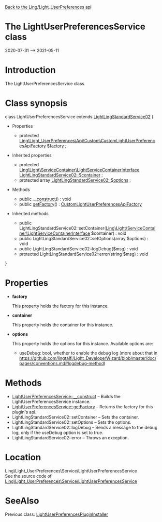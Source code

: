 [Back to the Ling/Light_UserPreferences api](https://github.com/lingtalfi/Light_UserPreferences/blob/master/doc/api/Ling/Light_UserPreferences.md)



The LightUserPreferencesService class
================
2020-07-31 --> 2021-05-11






Introduction
============

The LightUserPreferencesService class.



Class synopsis
==============


class <span class="pl-k">LightUserPreferencesService</span> extends [LightLingStandardService02](https://github.com/lingtalfi/Light_LingStandardService/blob/master/doc/api/Ling/Light_LingStandardService/Service/LightLingStandardService02.md)  {

- Properties
    - protected [Ling\Light_UserPreferences\Api\Custom\CustomLightUserPreferencesApiFactory](https://github.com/lingtalfi/Light_UserPreferences/blob/master/doc/api/Ling/Light_UserPreferences/Api/Custom/CustomLightUserPreferencesApiFactory.md) [$factory](#property-factory) ;

- Inherited properties
    - protected [Ling\Light\ServiceContainer\LightServiceContainerInterface](https://github.com/lingtalfi/Light/blob/master/doc/api/Ling/Light/ServiceContainer/LightServiceContainerInterface.md) [LightLingStandardService02::$container](#property-container) ;
    - protected array [LightLingStandardService02::$options](#property-options) ;

- Methods
    - public [__construct](https://github.com/lingtalfi/Light_UserPreferences/blob/master/doc/api/Ling/Light_UserPreferences/Service/LightUserPreferencesService/__construct.md)() : void
    - public [getFactory](https://github.com/lingtalfi/Light_UserPreferences/blob/master/doc/api/Ling/Light_UserPreferences/Service/LightUserPreferencesService/getFactory.md)() : [CustomLightUserPreferencesApiFactory](https://github.com/lingtalfi/Light_UserPreferences/blob/master/doc/api/Ling/Light_UserPreferences/Api/Custom/CustomLightUserPreferencesApiFactory.md)

- Inherited methods
    - public LightLingStandardService02::setContainer([Ling\Light\ServiceContainer\LightServiceContainerInterface](https://github.com/lingtalfi/Light/blob/master/doc/api/Ling/Light/ServiceContainer/LightServiceContainerInterface.md) $container) : void
    - public LightLingStandardService02::setOptions(array $options) : void
    - public LightLingStandardService02::logDebug($msg) : void
    - protected LightLingStandardService02::error(string $msg) : void

}




Properties
=============

- <span id="property-factory"><b>factory</b></span>

    This property holds the factory for this instance.
    
    

- <span id="property-container"><b>container</b></span>

    This property holds the container for this instance.
    
    

- <span id="property-options"><b>options</b></span>

    This property holds the options for this instance.
    Available options are:
    - useDebug: bool, whether to enable the debug log (more about that in https://github.com/lingtalfi/Light_DeveloperWizard/blob/master/doc/pages/conventions.md#logdebug-method)
    
    



Methods
==============

- [LightUserPreferencesService::__construct](https://github.com/lingtalfi/Light_UserPreferences/blob/master/doc/api/Ling/Light_UserPreferences/Service/LightUserPreferencesService/__construct.md) &ndash; Builds the LightUserPreferencesService instance.
- [LightUserPreferencesService::getFactory](https://github.com/lingtalfi/Light_UserPreferences/blob/master/doc/api/Ling/Light_UserPreferences/Service/LightUserPreferencesService/getFactory.md) &ndash; Returns the factory for this plugin's api.
- LightLingStandardService02::setContainer &ndash; Sets the container.
- LightLingStandardService02::setOptions &ndash; Sets the options.
- LightLingStandardService02::logDebug &ndash; Sends a message to the debug log, only if the useDebug option is set to true.
- LightLingStandardService02::error &ndash; Throws an exception.





Location
=============
Ling\Light_UserPreferences\Service\LightUserPreferencesService<br>
See the source code of [Ling\Light_UserPreferences\Service\LightUserPreferencesService](https://github.com/lingtalfi/Light_UserPreferences/blob/master/Service/LightUserPreferencesService.php)



SeeAlso
==============
Previous class: [LightUserPreferencesPluginInstaller](https://github.com/lingtalfi/Light_UserPreferences/blob/master/doc/api/Ling/Light_UserPreferences/Light_PluginInstaller/LightUserPreferencesPluginInstaller.md)<br>
